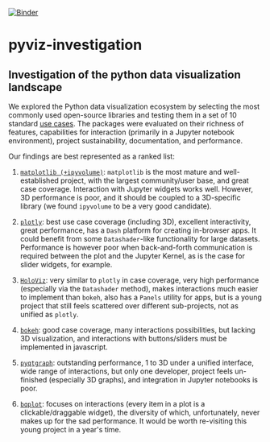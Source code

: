 [![Binder](https://mybinder.org/badge_logo.svg)](https://mybinder.org/v2/gh/nvaytet/pyviz-investigation/master)

# pyviz-investigation

## Investigation of the python data visualization landscape

We explored the Python data visualization ecosystem by selecting the most commonly used open-source libraries and testing them in a set of 10 standard [use cases](examples/matplotlib.ipynb). The packages were evaluated on their richness of features, capabilities for interaction (primarily in a Jupyter notebook environment), project sustainability, documentation, and performance.

Our findings are best represented as a ranked list:

1. [`matplotlib (+ipyvolume)`](report.ipynb#matplotlib): `matplotlib` is the most mature and well-established project, with the largest community/user base, and great case coverage. Interaction with Jupyter widgets works well. However, 3D performance is poor, and it should be coupled to a 3D-specific library (we found `ipyvolume` to be a very good candidate).


2. [`plotly`](report.ipynb#plotly): best use case coverage (including 3D), excellent interactivity, great performance, has a `Dash` platform for creating in-browser apps. It could benefit from some `Datashader`-like functionality for large datasets. Performance is however poor when back-and-forth communication is required between the plot and the Jupyter Kernel, as is the case for slider widgets, for example.


3. [`HoloViz`](report.ipynb#holoviz): very similar to `plotly` in case coverage, very high performance (especially via the `Datashader` method), makes interactions much easier to implement than `bokeh`, also has a `Panels` utility for apps, but is a young project that still feels scattered over different sub-projects, not as unified as `plotly`.


4. [`bokeh`](report.ipynb#bokeh): good case coverage, many interactions possibilities, but lacking 3D visualization, and interactions with buttons/sliders must be implemented in javascript.


5. [`pyqtgraph`](report.ipynb#pyqtgraph): outstanding performance, 1 to 3D under a unified interface, wide range of interactions, but only one developer, project feels un-finished (especially 3D graphs), and integration in Jupyter notebooks is poor.


6. [`bqplot`](report.ipynb#bqplot): focuses on interactions (every item in a plot is a clickable/draggable widget), the diversity of which, unfortunately, never makes up for the sad performance. It would be worth re-visiting this young project in a year's time.
